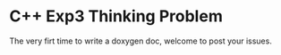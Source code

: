# C++ Exp3 Thinking Problem
The very firt time to write a doxygen doc, welcome to post your issues.
